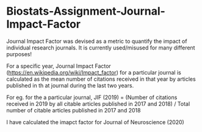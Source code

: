 # Biostats-Assignment-Journal-Impact-Factor
Journal Impact Factor was devised as a metric to quantify the impact of individual research journals. It is currently used/misused for many different purposes!

For a specific year, Journal Impact Factor (https://en.wikipedia.org/wiki/Impact_factor) for a particular journal is calculated as the mean number of citations received in that year by articles published in th at journal during the last two years.

For eg. for the a particular journal, JIF (2019) = (Number of citations received in 2019 by all citable articles published in 2017 and 2018) / Total number of citable articles published in 2017 and 2018

I have calculated the imapct factor for Journal of Neuroscience (2020)
